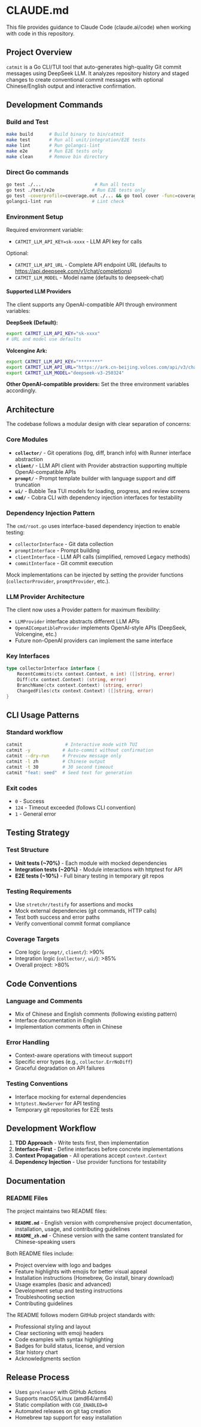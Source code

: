 # CLAUDE.md

This file provides guidance to Claude Code (claude.ai/code) when working with code in this repository.

## Project Overview

`catmit` is a Go CLI/TUI tool that auto-generates high-quality Git commit messages using DeepSeek LLM. It analyzes repository history and staged changes to create conventional commit messages with optional Chinese/English output and interactive confirmation.

## Development Commands

### Build and Test
```bash
make build      # Build binary to bin/catmit
make test       # Run all unit/integration/E2E tests
make lint       # Run golangci-lint
make e2e        # Run E2E tests only
make clean      # Remove bin directory
```

### Direct Go commands
```bash
go test ./...                    # Run all tests
go test ./test/e2e              # Run E2E tests only
go test -coverprofile=coverage.out ./... && go tool cover -func=coverage.out  # Test with coverage
golangci-lint run               # Lint check
```

### Environment Setup
Required environment variable:
- `CATMIT_LLM_API_KEY=sk-xxxx` - LLM API key for calls

Optional:
- `CATMIT_LLM_API_URL` - Complete API endpoint URL (defaults to https://api.deepseek.com/v1/chat/completions)
- `CATMIT_LLM_MODEL` - Model name (defaults to deepseek-chat)

#### Supported LLM Providers
The client supports any OpenAI-compatible API through environment variables:

**DeepSeek (Default):**
```bash
export CATMIT_LLM_API_KEY="sk-xxxx"
# URL and model use defaults
```

**Volcengine Ark:**
```bash
export CATMIT_LLM_API_KEY="********"
export CATMIT_LLM_API_URL="https://ark.cn-beijing.volces.com/api/v3/chat/completions"
export CATMIT_LLM_MODEL="deepseek-v3-250324"
```

**Other OpenAI-compatible providers:**
Set the three environment variables accordingly.

## Architecture

The codebase follows a modular design with clear separation of concerns:

### Core Modules
- **`collector/`** - Git operations (log, diff, branch info) with Runner interface abstraction
- **`client/`** - LLM API client with Provider abstraction supporting multiple OpenAI-compatible APIs
- **`prompt/`** - Prompt template builder with language support and diff truncation
- **`ui/`** - Bubble Tea TUI models for loading, progress, and review screens
- **`cmd/`** - Cobra CLI with dependency injection interfaces for testability

### Dependency Injection Pattern
The `cmd/root.go` uses interface-based dependency injection to enable testing:
- `collectorInterface` - Git data collection
- `promptInterface` - Prompt building
- `clientInterface` - LLM API calls (simplified, removed Legacy methods)
- `commitInterface` - Git commit execution

Mock implementations can be injected by setting the provider functions (`collectorProvider`, `promptProvider`, etc.).

### LLM Provider Architecture
The client now uses a Provider pattern for maximum flexibility:
- `LLMProvider` interface abstracts different LLM APIs
- `OpenAICompatibleProvider` implements OpenAI-style APIs (DeepSeek, Volcengine, etc.)
- Future non-OpenAI providers can implement the same interface

### Key Interfaces
```go
type collectorInterface interface {
    RecentCommits(ctx context.Context, n int) ([]string, error)
    Diff(ctx context.Context) (string, error)
    BranchName(ctx context.Context) (string, error)
    ChangedFiles(ctx context.Context) ([]string, error)
}
```

## CLI Usage Patterns

### Standard workflow
```bash
catmit                # Interactive mode with TUI
catmit -y            # Auto-commit without confirmation
catmit --dry-run     # Preview message only
catmit -l zh         # Chinese output
catmit -t 30         # 30 second timeout
catmit "feat: seed"  # Seed text for generation
```

### Exit codes
- `0` - Success
- `124` - Timeout exceeded (follows CLI convention)
- `1` - General error

## Testing Strategy

### Test Structure
- **Unit tests (~70%)** - Each module with mocked dependencies
- **Integration tests (~20%)** - Module interactions with httptest for API
- **E2E tests (~10%)** - Full binary testing in temporary git repos

### Testing Requirements
- Use `stretchr/testify` for assertions and mocks
- Mock external dependencies (git commands, HTTP calls)
- Test both success and error paths
- Verify conventional commit format compliance

### Coverage Targets
- Core logic (`prompt/`, `client/`): >90%
- Integration logic (`collector/`, `ui/`): >85%
- Overall project: >80%

## Code Conventions

### Language and Comments
- Mix of Chinese and English comments (following existing pattern)
- Interface documentation in English
- Implementation comments often in Chinese

### Error Handling
- Context-aware operations with timeout support
- Specific error types (e.g., `collector.ErrNoDiff`)
- Graceful degradation on API failures

### Testing Conventions
- Interface mocking for external dependencies
- `httptest.NewServer` for API testing
- Temporary git repositories for E2E tests

## Development Workflow

1. **TDD Approach** - Write tests first, then implementation
2. **Interface-First** - Define interfaces before concrete implementations
3. **Context Propagation** - All operations accept `context.Context`
4. **Dependency Injection** - Use provider functions for testability

## Documentation

### README Files
The project maintains two README files:
- **`README.md`** - English version with comprehensive project documentation, installation, usage, and contributing guidelines
- **`README_zh.md`** - Chinese version with the same content translated for Chinese-speaking users

Both README files include:
- Project overview with logo and badges
- Feature highlights with emojis for better visual appeal
- Installation instructions (Homebrew, Go install, binary download)
- Usage examples (basic and advanced)
- Development setup and testing instructions
- Troubleshooting section
- Contributing guidelines

The README follows modern GitHub project standards with:
- Professional styling and layout
- Clear sectioning with emoji headers
- Code examples with syntax highlighting
- Badges for build status, license, and version
- Star history chart
- Acknowledgments section

## Release Process

- Uses `goreleaser` with GitHub Actions
- Supports macOS/Linux (amd64/arm64)
- Static compilation with `CGO_ENABLED=0`
- Automated releases on git tag creation
- Homebrew tap support for easy installation